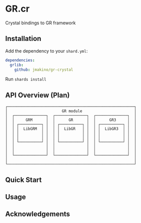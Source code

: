 # GR.cr

Crystal bindings to GR framework

## Installation


Add the dependency to your `shard.yml`:

```yaml
dependencies:
  grlib:
    github: jmakino/gr-crystal
```

Run `shards install`

## API Overview (Plan)

```
┌────────────────────────────────────────────────────────┐
│                        GR module                       │
│  ┌──────────────┐  ┌──────────────┐  ┌──────────────┐  │
│  │     GRM      │  │      GR      │  │      GR3     │  │
│  │ ┌──────────┐ │  │ ┌──────────┐ │  │ ┌──────────┐ │  │
│  │ │  LibGRM  │ │  │ │  LibGR   │ │  │ │  LibGR3  │ │  │
│  │ │          │ │  │ │          │ │  │ │          │ │  │
│  │ │          │ │  │ │          │ │  │ │          │ │  │
│  │ └──────────┘ │  │ └──────────┘ │  │ └──────────┘ │  │
│  │              │  │              │  │              │  │
│  │              │  │              │  │              │  │
│  └──────────────┘  └──────────────┘  └──────────────┘  │
│                                                        │
└────────────────────────────────────────────────────────┘
```

## Quick Start

## Usage

## Acknowledgements

